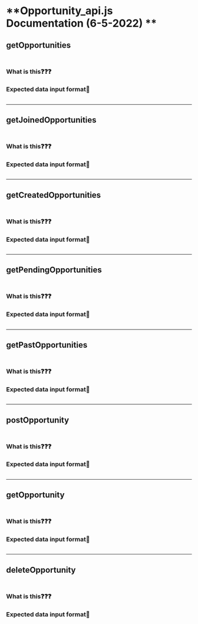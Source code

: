 # **Opportunity_api.js Documentation (6-5-2022) **
## getOpportunities <br><br>
### What is this❓️❓️❓️
### Expected data input format📜
```
```
---
## getJoinedOpportunities <br><br>
### What is this❓️❓️❓️
### Expected data input format📜
```
```
---
## getCreatedOpportunities <br><br>
### What is this❓️❓️❓️
### Expected data input format📜
```
```
---
## getPendingOpportunities <br><br>
### What is this❓️❓️❓️
### Expected data input format📜
```
```
---
## getPastOpportunities <br><br>
### What is this❓️❓️❓️
### Expected data input format📜
```
```
---
## postOpportunity <br><br>
### What is this❓️❓️❓️
### Expected data input format📜
```
```
---
## getOpportunity <br><br>
### What is this❓️❓️❓️
### Expected data input format📜
```
```
---
## deleteOpportunity <br><br>
### What is this❓️❓️❓️
### Expected data input format📜
```
```